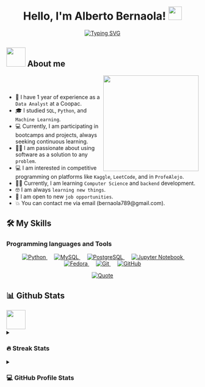 <!DOCTYPE html>
<html lang="en">
<head>
  <meta charset="UTF-8">
  <meta name="viewport" content="width=device-width, initial-scale=1.0">
  <title>Alberto Bernaola</title>
</head>
<body>
  <h1 align="center">Hello, I'm Alberto Bernaola! <img src="https://media.giphy.com/media/hvRJCLFzcasrR4ia7z/giphy.gif" width="35"></h1>
  <p align="center">
    <a href="https://github.com/DenverCoder1/readme-typing-svg">
      <img src="https://readme-typing-svg.herokuapp.com?font=Time+New+Roman&color=%23C8BE25&size=25&center=true&vCenter=true&width=600&height=100&lines=Data+Analyst;Passionate+about+Information+Technology;Data+Science;Always+learning+new+things" alt="Typing SVG">
    </a>
  </p>

  <h2><picture><img src="https://github.com/7oSkaaa/7oSkaaa/blob/main/Images/about_me.gif?raw=true" width="50px"></picture> About me</h2>

  <picture><img align="right" src="https://github.com/7oSkaaa/7oSkaaa/blob/main/Images/Right_Side.gif?raw=true" width="250px"></picture>

  <br><br>

  <ul>
    <li>💼 I have 1 year of experience as a <code>Data Analyst</code> at a Coopac.</li>
    <li>🎓 I studied <code>SQL</code>, <code>Python</code>, and <code>Machine Learning</code>.</li>
    <li>💻 Currently, I am participating in bootcamps and projects, always seeking continuous learning.</li>
    <li>👨‍💻 I am passionate about using software as a solution to any <code>problem</code>.</li>
    <li>💻 I am interested in competitive programming on platforms like <code>Kaggle</code>, <code>LeetCode</code>, and in <code>ProfeAlejo</code>.</li>
    <li>👨‍🎓 Currently, I am learning <code>Computer Science</code> and <code>backend</code> development.</li>
    <li>🤓 I am always <code>learning new things</code>.</li>
    <li>🤔 I am open to new <code>job opportunities</code>.</li>
    <li>💥 You can contact me via email (bernaola789@gmail.com).</li>
  </ul>

  <h2>🛠️ My Skills</h2>

  <h3>Programming languages and Tools</h3>

  <p align="center"> 
    &emsp; 
    <a href="https://www.python.org" target="_blank">
      <img alt="Python" src="https://img.shields.io/badge/Python%20-%2314354C.svg?style=plastic&logo=python&logoColor=white">
    </a>
    &emsp;
    <a href="https://www.mysql.com" target="_blank"> 
      <img alt="MySQL" src="https://img.shields.io/badge/MySQL-%2300758F.svg?style=plastic&logo=mysql&logoColor=white">
    </a> 
    &emsp;
    <a href="https://www.postgresql.org" target="_blank"> 
      <img alt="PostgreSQL" src="https://img.shields.io/badge/PostgreSQL-%23336791.svg?style=plastic&logo=postgresql&logoColor=white">
    </a> 
    &emsp;
    <a href="https://jupyter.org" target="_blank"> 
      <img alt="Jupyter Notebook" src="https://img.shields.io/badge/Jupyter%20Notebook-%23F37626.svg?style=plastic&logo=jupyter&logoColor=white">
    </a>
    &emsp;
    <a href="https://getfedora.org" target="_blank"> 
      <img alt="Fedora" src="https://img.shields.io/badge/Fedora-%2326498E.svg?style=plastic&logo=fedora&logoColor=white">
    </a>
    &emsp;
    <a href="https://git-scm.com" target="_blank"> 
      <img alt="Git" src="https://img.shields.io/badge/Git-%23F05032.svg?style=plastic&logo=git&logoColor=white">
    </a>
    &emsp;
    <a href="https://github.com" target="_blank"> 
      <img alt="GitHub" src="https://img.shields.io/badge/GitHub-%23181717.svg?style=plastic&logo=github&logoColor=white">
    </a>
  </p>

  <p align="center">
    <a href="https://github.com/piyushsuthar/github-readme-quotes">
      <img alt="Quote" src="https://quotes-github-readme.vercel.app/api?type=horizontal&theme=tokyonight&animation=grow_out_in&quoteCategory=programming&text=Data%20is%20the%20new%20oil%20of%20the%2021st%20century.%20It's%20the%20most%20valuable%20resource%20in%20the%20world.">
    </a>
  </p>

  <h2>📊 Github Stats</h2>

  <picture> 
    <img src="https://github.com/7oSkaaa/7oSkaaa/blob/main/Images/Statistics.gif?raw=true" width="50px">  
  </picture>

  <details>
    <summary><h3>🔥 Streak Stats</h3></summary>
    ----	
    <p align="center"><img src="https://github-readme-streak-stats.herokuapp.com/?user=SrBergstrom&theme=tokyonight_duo" alt="SrBergstrom" /></p>
  </details>

  <details>
    <summary><h3>💻 GitHub Profile Stats</h3></summary>
    ----
    <p align="center">
      <a href="https://github.com/anuraghazra/github-readme-stats">
          <img alt="SrBergstrom's Github Stats" src="https://github-readme-stats.vercel.app/api?username=SrBergstrom&show_icons=true&count_private=true&locale=en&theme=tokyonight&layout=compact" height="230px"/></a>
        <img src="https://github-readme-stats.vercel.app/api/top-langs?username=SrBergstrom&langs_count=10


## 🐍 A Snake Eating my Contributions Graph
	
<p align="center">
	<img src="https://github.com/SrBergstrom/SrBergstrom/blob/output/github-contribution-grid-snake.svg" alt="Snake Game"/>
</p>
